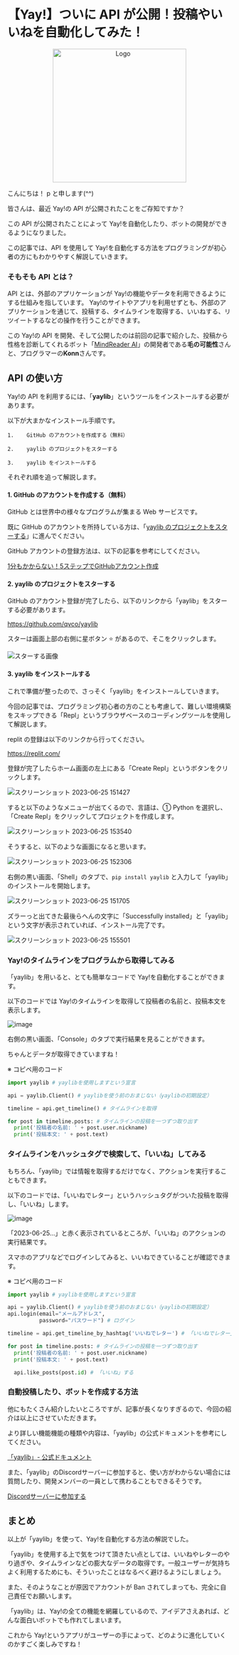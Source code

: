 # 【Yay!】ついに API が公開！投稿やいいねを自動化してみた！

<div align="center">
    <a href="https://github.com/othneildrew/Best-README-Template">
        <img src="https://github.com/qvco/yaylib/assets/77382767/5265b956-55b7-466c-8cdb-cf0f3abed946" alt="Logo" height="300px">
    </a>
</div>

こんにちは！ p と申します(^^)

皆さんは、最近 Yay!の API が公開されたことをご存知ですか？

この API が公開されたことによって Yay!を自動化したり、ボットの開発ができるようになりました。

この記事では、API を使用して Yay!を自動化する方法をプログラミングが初心者の方にもわかりやすく解説していきます。

### そもそも API とは？

API とは、外部のアプリケーションが Yay!の機能やデータを利用できるようにする仕組みを指しています。 Yay!のサイトやアプリを利用せずとも、外部のアプリケーションを通じて、投稿する、タイムラインを取得する、いいねする、リツイートするなどの操作を行うことができます。

この Yay!の API を開発、そして公開したのは前回の記事で紹介した、投稿から性格を診断してくれるボット「<a href="https://yay.space/user/5855987">MindReader AI</a>」の開発者である**毛の可能性**さんと、プログラマーの**Konn**さんです。

## API の使い方

Yay!の API を利用するには、「**yaylib**」というツールをインストールする必要があります。

以下が大まかなインストール手順です。

    1.    GitHub のアカウントを作成する（無料）

    2.    yaylib のプロジェクトをスターする

    3.    yaylib をインストールする

それぞれ順を追って解説します。

#### 1. GitHub のアカウントを作成する（無料）

GitHub とは世界中の様々なプログラムが集まる Web サービスです。

既に GitHub のアカウントを所持している方は、「<a href="#2-yaylib-のプロジェクトをスターする">yaylib のプロジェクトをスターする</a>」に進んでください。

GitHub アカウントの登録方法は、以下の記事を参考にしてください。

<a href="https://reffect.co.jp/html/create_github_account_first_time/">
1分もかからない！5ステップでGitHubアカウント作成
</a>

#### 2. yaylib のプロジェクトをスターする

GitHub のアカウント登録が完了したら、以下のリンクから「yaylib」をスターする必要があります。

https://github.com/qvco/yaylib

スターは画面上部の右側に星ボタン ⭐️ があるので、そこをクリックします。

![スターする画像](https://github.com/qvcoz/testing/assets/132273317/87555194-10cb-4e1f-ac7d-38d0e5547b69)

#### 3. yaylib をインストールする

これで準備が整ったので、さっそく「yaylib」をインストールしていきます。

今回の記事では、プログラミング初心者の方のことも考慮して、難しい環境構築をスキップできる「Repl」というブラウザベースのコーディングツールを使用して解説します。

replit の登録は以下のリンクから行ってください。

<a href="https://replit.com/">https://replit.com/</a>

登録が完了したらホーム画面の左上にある「Create Repl」というボタンをクリックします。

![スクリーンショット 2023-06-25 151427](https://github.com/qvcoz/testing/assets/132273317/ee7edcce-6673-4305-af93-1cb39071014e)

すると以下のようなメニューが出てくるので、言語は、① Python を選択し、「Create Repl」をクリックしてプロジェクトを作成します。

![スクリーンショット 2023-06-25 153540](https://github.com/qvcoz/testing/assets/132273317/2fcd9665-a975-408e-b9b5-113b9ff89ccd)

そうすると、以下のような画面になると思います。

![スクリーンショット 2023-06-25 152306](https://github.com/qvcoz/testing/assets/132273317/94c17ad2-7cd4-4b6e-8edf-b062e2426e23)

右側の黒い画面、「Shell」のタブで、`pip install yaylib` と入力して「yaylib」のインストールを開始します。

![スクリーンショット 2023-06-25 151705](https://github.com/qvcoz/testing/assets/132273317/ee223421-ce6b-4d01-8dcd-599f498cb174)

ズラーっと出てきた最後らへんの文字に「Successfully installed」と「yaylib」という文字が表示されていれば、インストール完了です。

![スクリーンショット 2023-06-25 155501](https://github.com/qvcoz/testing/assets/132273317/b051efe4-89b5-49cf-9d64-08e9457a8a62)

### Yay!のタイムラインをプログラムから取得してみる

「yaylib」を用いると、とても簡単なコードで Yay!を自動化することができます。

以下のコードでは Yay!のタイムラインを取得して投稿者の名前と、投稿本文を表示します。

![image](https://github.com/qvcoz/testing/assets/132273317/47c43514-0a83-45be-8a0e-a140664a075a)

右側の黒い画面、「Console」のタブで実行結果を見ることができます。

ちゃんとデータが取得できていますね！

※ コピペ用のコード

```python
import yaylib # yaylibを使用しますという宣言

api = yaylib.Client() # yaylibを使う前のおまじない（yaylibの初期設定）

timeline = api.get_timeline() # タイムラインを取得

for post in timeline.posts: # タイムラインの投稿を一つずつ取り出す
  print('投稿者の名前: ' + post.user.nickname)
  print('投稿本文: ' + post.text)
```

### タイムラインをハッシュタグで検索して、「いいね」してみる

もちろん、「yaylib」では情報を取得するだけでなく、アクションを実行することもできます。

以下のコードでは、「いいねでレター」というハッシュタグがついた投稿を取得し、「いいね」します。

![image](https://github.com/qvcoz/testing/assets/132273317/8cc766ab-4138-408e-8f16-269223e99a04)

「2023-06-25...」と赤く表示されているところが、「いいね」のアクションの実行結果です。

スマホのアプリなどでログインしてみると、いいねできていることが確認できます。

※ コピペ用のコード

```python
import yaylib # yaylibを使用しますという宣言

api = yaylib.Client() # yaylibを使う前のおまじない（yaylibの初期設定）
api.login(email="メールアドレス",
          password="パスワード") # ログイン

timeline = api.get_timeline_by_hashtag('いいねでレター') # 「いいねでレター」でハッシュタグを検索

for post in timeline.posts: # タイムラインの投稿を一つずつ取り出す
  print('投稿者の名前: ' + post.user.nickname)
  print('投稿本文: ' + post.text)

  api.like_posts(post.id) # 「いいね」する
```

### 自動投稿したり、ボットを作成する方法

他にもたくさん紹介したいところですが、記事が長くなりすぎるので、今回の紹介は以上にさせていただきます。

より詳しい機能機能の種類や内容は、「yaylib」の公式ドキュメントを参考にしてください。

<a href="https://github.com/qvco/yaylib/blob/main/docs/README.md">「yaylib」- 公式ドキュメント</a>

また、「yaylib」のDiscordサーバーに参加すると、使い方がわからない場合には質問したり、開発メンバーの一員として携わることもできるそうです。

<a href="https://discord.gg/MEuBfNtqRN">Discordサーバーに参加する</a>


## まとめ

以上が「yaylib」を使って、Yay!を自動化する方法の解説でした。

「yaylib」を使用する上で気をつけて頂きたい点としては、いいねやレターのやり過ぎや、タイムラインなどの膨大なデータの取得です。一般ユーザーが気持ちよく利用するためにも、そういったことはなるべく避けるようにしましょう。

また、そのようなことが原因でアカウントが Ban されてしまっても、完全に自己責任でお願いします。

「yaylib」は、Yay!の全ての機能を網羅しているので、アイデアさえあれば、どんな面白いボットでも作れてしまいます。

これから Yay!というアプリがユーザーの手によって、どのように進化していくのかすごく楽しみですね！
